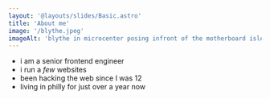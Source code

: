 ```yaml
---
layout: '@layouts/slides/Basic.astro'
title: 'About me'
image: '/blythe.jpeg'
imageAlt: 'blythe in microcenter posing infront of the motherboard isle'
---
```

- i am a senior frontend engineer
- i run a *few* websites
- been hacking the web since I was 12
- living in philly for just over a year now
